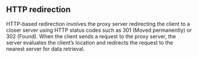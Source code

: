 ## HTTP redirection

HTTP-based redirection involves the proxy server redirecting the client to a closer server using HTTP status codes such as 301 (Moved permanently) or 302 (Found). When the client sends a request to the proxy server, the server evaluates the client’s location and redirects the request to the nearest server for data retrieval.
